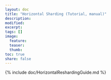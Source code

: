 ```yaml
---
layout: doc
title: "Horizontal Sharding (Tutorial, manual)"
description:
modified:
excerpt:
tags: []
image:
  feature:
  teaser:
  thumb:
toc: true
share: false
---
```


{% include doc/HorizontalReshardingGuide.md %}

